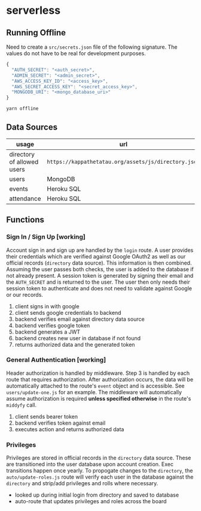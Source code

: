 # serverless

## Running Offline

Need to create a `src/secrets.json` file of the following signature. The values do not have to be real for development purposes.

```javascript
{
  "AUTH_SECRET": "<auth_secret>",
  "ADMIN_SECRET": "<admin_secret>",
  "AWS_ACCESS_KEY_ID": "<access_key>",
  "AWS_SECRET_ACCESS_KEY": "<secret_access_key>",
  "MONGODB_URI": "<mongo_database_uri>"
}
```

```bash
yarn offline
```

## Data Sources

| usage                      | url                                                  |
| -------------------------- | ---------------------------------------------------- |
| directory of allowed users | `https://kappathetatau.org/assets/js/directory.json` |
| users                      | MongoDB                                              |
| events                     | Heroku SQL                                           |
| attendance                 | Heroku SQL                                           |

## Functions

### Sign In / Sign Up [working]

Account sign in and sign up are handled by the `login` route. A user provides their credentials which are verified against Google OAuth2 as well as our official records (`directory` data source). This information is then combined. Assuming the user passes both checks, the user is added to the database if not already present. A session token is generated by signing their email and the `AUTH_SECRET` and is returned to the user. The user then only needs their session token to authenticate and does not need to validate against Google or our records.

1. client signs in with google
2. client sends google credentials to backend
3. backend verifies email against directory data source
4. backend verifies google token
5. backend generates a JWT
6. backend creates new user in database if not found
7. returns authorized data and the generated token

### General Authentication [working]

Header authorization is handled by middleware. Step 3 is handled by each route that requires authorization. After authorization occurs, the data will be automatically attached to the route's `event` object and is accessible. See `users/update-one.js` for an example. The middleware will automatically assume authorization is required **unless specified otherwise** in the route's `middyfy` call.

1. client sends bearer token
2. backend verifies token against email
3. executes action and returns authorized data

### Privileges

Privileges are stored in official records in the `directory` data source. These are transitioned into the user database upon account creation. Exec transitions happen once yearly. To propogate changes to the `directory`, the `auto/update-roles.js` route will verify each user in the database against the `directory` and strip/add privileges and rolls where necessary.

- looked up during initial login from directory and saved to database
- auto-route that updates privileges and roles across the board
